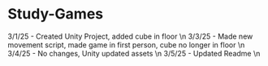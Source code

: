 # Study-Games
3/1/25 - Created Unity Project, added cube in floor \n
3/3/25 - Made new movement script, made game in first person, cube no longer in floor \n
3/4/25 - No changes, Unity updated assets \n
3/5/25 - Updated Readme \n
